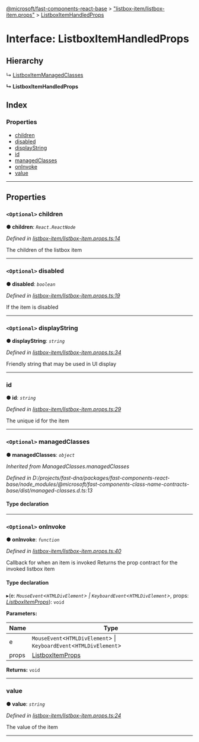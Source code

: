 [@microsoft/fast-components-react-base](../README.md) > ["listbox-item/listbox-item.props"](../modules/_listbox_item_listbox_item_props_.md) > [ListboxItemHandledProps](../interfaces/_listbox_item_listbox_item_props_.listboxitemhandledprops.md)

# Interface: ListboxItemHandledProps

## Hierarchy

↳  [ListboxItemManagedClasses](_listbox_item_listbox_item_props_.listboxitemmanagedclasses.md)

**↳ ListboxItemHandledProps**

## Index

### Properties

* [children](_listbox_item_listbox_item_props_.listboxitemhandledprops.md#children)
* [disabled](_listbox_item_listbox_item_props_.listboxitemhandledprops.md#disabled)
* [displayString](_listbox_item_listbox_item_props_.listboxitemhandledprops.md#displaystring)
* [id](_listbox_item_listbox_item_props_.listboxitemhandledprops.md#id)
* [managedClasses](_listbox_item_listbox_item_props_.listboxitemhandledprops.md#managedclasses)
* [onInvoke](_listbox_item_listbox_item_props_.listboxitemhandledprops.md#oninvoke)
* [value](_listbox_item_listbox_item_props_.listboxitemhandledprops.md#value)

---

## Properties

<a id="children"></a>

### `<Optional>` children

**● children**: *`React.ReactNode`*

*Defined in [listbox-item/listbox-item.props.ts:14](https://github.com/Microsoft/fast-dna/blob/164dd3ca/packages/fast-components-react-base/src/listbox-item/listbox-item.props.ts#L14)*

The children of the listbox item

___
<a id="disabled"></a>

### `<Optional>` disabled

**● disabled**: *`boolean`*

*Defined in [listbox-item/listbox-item.props.ts:19](https://github.com/Microsoft/fast-dna/blob/164dd3ca/packages/fast-components-react-base/src/listbox-item/listbox-item.props.ts#L19)*

If the item is disabled

___
<a id="displaystring"></a>

### `<Optional>` displayString

**● displayString**: *`string`*

*Defined in [listbox-item/listbox-item.props.ts:34](https://github.com/Microsoft/fast-dna/blob/164dd3ca/packages/fast-components-react-base/src/listbox-item/listbox-item.props.ts#L34)*

Friendly string that may be used in UI display

___
<a id="id"></a>

###  id

**● id**: *`string`*

*Defined in [listbox-item/listbox-item.props.ts:29](https://github.com/Microsoft/fast-dna/blob/164dd3ca/packages/fast-components-react-base/src/listbox-item/listbox-item.props.ts#L29)*

The unique id for the item

___
<a id="managedclasses"></a>

### `<Optional>` managedClasses

**● managedClasses**: *`object`*

*Inherited from ManagedClasses.managedClasses*

*Defined in D:/projects/fast-dna/packages/fast-components-react-base/node_modules/@microsoft/fast-components-class-name-contracts-base/dist/managed-classes.d.ts:13*

#### Type declaration

___
<a id="oninvoke"></a>

### `<Optional>` onInvoke

**● onInvoke**: *`function`*

*Defined in [listbox-item/listbox-item.props.ts:40](https://github.com/Microsoft/fast-dna/blob/164dd3ca/packages/fast-components-react-base/src/listbox-item/listbox-item.props.ts#L40)*

Callback for when an item is invoked Returns the prop contract for the invoked listbox item

#### Type declaration
▸(e: *`MouseEvent`<`HTMLDivElement`> \| `KeyboardEvent`<`HTMLDivElement`>*, props: *[ListboxItemProps](../modules/_listbox_item_listbox_item_props_.md#listboxitemprops)*): `void`

**Parameters:**

| Name | Type |
| ------ | ------ |
| e | `MouseEvent`<`HTMLDivElement`> \| `KeyboardEvent`<`HTMLDivElement`> |
| props | [ListboxItemProps](../modules/_listbox_item_listbox_item_props_.md#listboxitemprops) |

**Returns:** `void`

___
<a id="value"></a>

###  value

**● value**: *`string`*

*Defined in [listbox-item/listbox-item.props.ts:24](https://github.com/Microsoft/fast-dna/blob/164dd3ca/packages/fast-components-react-base/src/listbox-item/listbox-item.props.ts#L24)*

The value of the item

___

